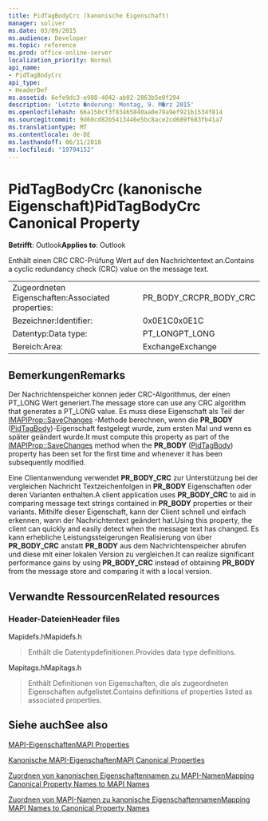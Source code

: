 ```yaml
---
title: PidTagBodyCrc (kanonische Eigenschaft)
manager: soliver
ms.date: 03/09/2015
ms.audience: Developer
ms.topic: reference
ms.prod: office-online-server
localization_priority: Normal
api_name:
- PidTagBodyCrc
api_type:
- HeaderDef
ms.assetid: 6efe9dc3-e988-4042-ab02-2863b5e0f294
description: 'Letzte �nderung: Montag, 9. M�rz 2015'
ms.openlocfilehash: 66a150cf3f83465840aa0e79a9ef921b1534f814
ms.sourcegitcommit: 9d60cd82b5413446e5bc8ace2cd689f683fb41a7
ms.translationtype: MT
ms.contentlocale: de-DE
ms.lasthandoff: 06/11/2018
ms.locfileid: "19794152"
---
```

# <a name="pidtagbodycrc-canonical-property"></a><span data-ttu-id="64462-103">PidTagBodyCrc (kanonische Eigenschaft)</span><span class="sxs-lookup"><span data-stu-id="64462-103">PidTagBodyCrc Canonical Property</span></span>

  
  
<span data-ttu-id="64462-104">**Betrifft**: Outlook</span><span class="sxs-lookup"><span data-stu-id="64462-104">**Applies to**: Outlook</span></span> 
  
<span data-ttu-id="64462-105">Enthält einen CRC CRC-Prüfung Wert auf den Nachrichtentext an.</span><span class="sxs-lookup"><span data-stu-id="64462-105">Contains a cyclic redundancy check (CRC) value on the message text.</span></span>
  
|||
|:-----|:-----|
|<span data-ttu-id="64462-106">Zugeordneten Eigenschaften:</span><span class="sxs-lookup"><span data-stu-id="64462-106">Associated properties:</span></span>  <br/> |<span data-ttu-id="64462-107">PR_BODY_CRC</span><span class="sxs-lookup"><span data-stu-id="64462-107">PR_BODY_CRC</span></span>  <br/> |
|<span data-ttu-id="64462-108">Bezeichner:</span><span class="sxs-lookup"><span data-stu-id="64462-108">Identifier:</span></span>  <br/> |<span data-ttu-id="64462-109">0x0E1C</span><span class="sxs-lookup"><span data-stu-id="64462-109">0x0E1C</span></span>  <br/> |
|<span data-ttu-id="64462-110">Datentyp:</span><span class="sxs-lookup"><span data-stu-id="64462-110">Data type:</span></span>  <br/> |<span data-ttu-id="64462-111">PT_LONG</span><span class="sxs-lookup"><span data-stu-id="64462-111">PT_LONG</span></span>  <br/> |
|<span data-ttu-id="64462-112">Bereich:</span><span class="sxs-lookup"><span data-stu-id="64462-112">Area:</span></span>  <br/> |<span data-ttu-id="64462-113">Exchange</span><span class="sxs-lookup"><span data-stu-id="64462-113">Exchange</span></span>  <br/> |
   
## <a name="remarks"></a><span data-ttu-id="64462-114">Bemerkungen</span><span class="sxs-lookup"><span data-stu-id="64462-114">Remarks</span></span>

<span data-ttu-id="64462-115">Der Nachrichtenspeicher können jeder CRC-Algorithmus, der einen PT_LONG Wert generiert.</span><span class="sxs-lookup"><span data-stu-id="64462-115">The message store can use any CRC algorithm that generates a PT_LONG value.</span></span> <span data-ttu-id="64462-116">Es muss diese Eigenschaft als Teil der [IMAPIProp::SaveChanges](imapiprop-savechanges.md) -Methode berechnen, wenn die **PR_BODY** ([PidTagBody](pidtagbody-canonical-property.md))-Eigenschaft festgelegt wurde, zum ersten Mal und wenn es später geändert wurde.</span><span class="sxs-lookup"><span data-stu-id="64462-116">It must compute this property as part of the [IMAPIProp::SaveChanges](imapiprop-savechanges.md) method when the **PR_BODY** ([PidTagBody](pidtagbody-canonical-property.md)) property has been set for the first time and whenever it has been subsequently modified.</span></span>
  
<span data-ttu-id="64462-117">Eine Clientanwendung verwendet **PR_BODY_CRC** zur Unterstützung bei der vergleichen Nachricht Textzeichenfolgen in **PR_BODY** Eigenschaften oder deren Varianten enthalten.</span><span class="sxs-lookup"><span data-stu-id="64462-117">A client application uses **PR_BODY_CRC** to aid in comparing message text strings contained in **PR_BODY** properties or their variants.</span></span> <span data-ttu-id="64462-118">Mithilfe dieser Eigenschaft, kann der Client schnell und einfach erkennen, wann der Nachrichtentext geändert hat.</span><span class="sxs-lookup"><span data-stu-id="64462-118">Using this property, the client can quickly and easily detect when the message text has changed.</span></span> <span data-ttu-id="64462-119">Es kann erhebliche Leistungssteigerungen Realisierung von über **PR_BODY_CRC** anstatt **PR_BODY** aus dem Nachrichtenspeicher abrufen und diese mit einer lokalen Version zu vergleichen.</span><span class="sxs-lookup"><span data-stu-id="64462-119">It can realize significant performance gains by using **PR_BODY_CRC** instead of obtaining **PR_BODY** from the message store and comparing it with a local version.</span></span> 
  
## <a name="related-resources"></a><span data-ttu-id="64462-120">Verwandte Ressourcen</span><span class="sxs-lookup"><span data-stu-id="64462-120">Related resources</span></span>

### <a name="header-files"></a><span data-ttu-id="64462-121">Header-Dateien</span><span class="sxs-lookup"><span data-stu-id="64462-121">Header files</span></span>

<span data-ttu-id="64462-122">Mapidefs.h</span><span class="sxs-lookup"><span data-stu-id="64462-122">Mapidefs.h</span></span>
  
> <span data-ttu-id="64462-123">Enthält die Datentypdefinitionen.</span><span class="sxs-lookup"><span data-stu-id="64462-123">Provides data type definitions.</span></span>
    
<span data-ttu-id="64462-124">Mapitags.h</span><span class="sxs-lookup"><span data-stu-id="64462-124">Mapitags.h</span></span>
  
> <span data-ttu-id="64462-125">Enthält Definitionen von Eigenschaften, die als zugeordneten Eigenschaften aufgelistet.</span><span class="sxs-lookup"><span data-stu-id="64462-125">Contains definitions of properties listed as associated properties.</span></span>
    
## <a name="see-also"></a><span data-ttu-id="64462-126">Siehe auch</span><span class="sxs-lookup"><span data-stu-id="64462-126">See also</span></span>



[<span data-ttu-id="64462-127">MAPI-Eigenschaften</span><span class="sxs-lookup"><span data-stu-id="64462-127">MAPI Properties</span></span>](mapi-properties.md)
  
[<span data-ttu-id="64462-128">Kanonische MAPI-Eigenschaften</span><span class="sxs-lookup"><span data-stu-id="64462-128">MAPI Canonical Properties</span></span>](mapi-canonical-properties.md)
  
[<span data-ttu-id="64462-129">Zuordnen von kanonischen Eigenschaftennamen zu MAPI-Namen</span><span class="sxs-lookup"><span data-stu-id="64462-129">Mapping Canonical Property Names to MAPI Names</span></span>](mapping-canonical-property-names-to-mapi-names.md)
  
[<span data-ttu-id="64462-130">Zuordnen von MAPI-Namen zu kanonische Eigenschaftennamen</span><span class="sxs-lookup"><span data-stu-id="64462-130">Mapping MAPI Names to Canonical Property Names</span></span>](mapping-mapi-names-to-canonical-property-names.md)

